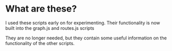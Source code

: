 # What are these?

I used these scripts early on for experimenting. Their functionality is now built into the graph.js and routes.js scripts

They are no longer needed, but they contain some useful information on the functionality of the other scripts.
